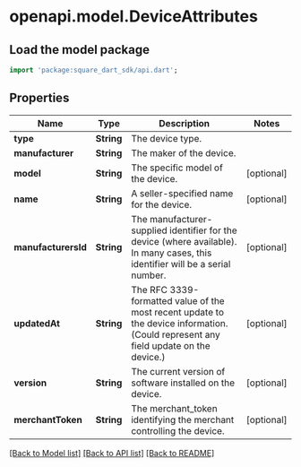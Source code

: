 # openapi.model.DeviceAttributes

## Load the model package
```dart
import 'package:square_dart_sdk/api.dart';
```

## Properties
Name | Type | Description | Notes
------------ | ------------- | ------------- | -------------
**type** | **String** | The device type. | 
**manufacturer** | **String** | The maker of the device. | 
**model** | **String** | The specific model of the device. | [optional] 
**name** | **String** | A seller-specified name for the device. | [optional] 
**manufacturersId** | **String** | The manufacturer-supplied identifier for the device (where available). In many cases, this identifier will be a serial number. | [optional] 
**updatedAt** | **String** | The RFC 3339-formatted value of the most recent update to the device information. (Could represent any field update on the device.) | [optional] 
**version** | **String** | The current version of software installed on the device. | [optional] 
**merchantToken** | **String** | The merchant_token identifying the merchant controlling the device. | [optional] 

[[Back to Model list]](../README.md#documentation-for-models) [[Back to API list]](../README.md#documentation-for-api-endpoints) [[Back to README]](../README.md)


